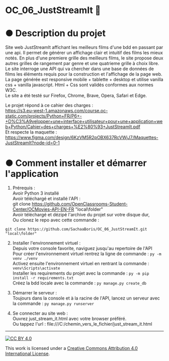 # OC_06_JustStreamIt  :movie_camera:  
  
# ● Description du projet  
Site web JustStreamIt affichant les meilleurs films d'une bdd en passant par une api. Il permet de générer un affichage clair et intuitif des films les mieux notés. En plus d'une premiere grille des meilleurs films, le site propose deux autres grilles de rangement par genre et une quatrieme grille à choix libre. Le site interroge une API qui va chercher dans une base de données de films les éléments requis pour la construction et l'affichage de la page web. La page générée est responsive mobile + tablette + desktop et utilise vanilla css + vanilla javascript. Html + Css sont validés conformes aux normes W3C.  
Le site a été testé sur Firefox, Chrome, Brave, Opera, Safari et Edge.  
  
Le projet répond à ce cahier des charges :  
https://s3.eu-west-1.amazonaws.com/course.oc-static.com/projects/Python+FR/P6+-+D%C3%A9velopper+une+interface+utilisateur+pour+une+application+web+Python/Cahier+des+charges+%E2%80%93+JustStreamIt.pdf  
Et respecte la maquette :  
https://www.figma.com/design/6KzVM5R2pOBX637RcVWjJ7/Maquettes-JustStreamIt?node-id=0-1  
  
# ● Comment installer et démarrer l'application  
1. Prérequis :  
    Avoir Python 3 installé  
    Avoir téléchargé et installé l'API :  
    git clone https://github.com/OpenClassrooms-Student-Center/OCMovies-API-EN-FR "local\folder"  
    Avoir téléchargé et dézipé l'archive du projet sur votre disque dur,  
    Ou clonez le repo avec cette commande :  
  ```  
  git clone https://github.com/SachaaBoris/OC_06_JustStreamIt.git "local\folder"  
  ```  
  
2. Installer l'environnement virtuel :  
    Depuis votre console favorite, naviguez jusqu'au repertoire de l'API  
    Pour créer l'environnement virtuel rentrez la ligne de commande : `py -m venv ./venv`  
    Activez ensuite l'environnement virtuel en rentrant la commande : `venv\Scripts\activate`  
    Installer les requirements du projet avec la commande : `py -m pip install -r requirements.txt`  
	Créez la bdd locale avec la commande : `py manage.py create_db`  
  
3. Démarrer le serveur :  
    Toujours dans la console et à la racine de l'API, lancez un serveur avec la commande : `py manage.py runserver`  
  
4. Se connecter au site web :  
	Ouvrez just_stream_it.html avec votre browser préféré.  
	Ou tappez l'url : file:///C:/chemin_vers_le_fichier/just_stream_it.html  
  
---  
  
[![CC BY 4.0][cc-by-shield]][cc-by]  
  
This work is licensed under a [Creative Commons Attribution 4.0 International License][cc-by].  
  
[cc-by]: http://creativecommons.org/licenses/by/4.0/  
[cc-by-shield]: https://img.shields.io/badge/License-CC%20BY%204.0-lightgrey.svg  
